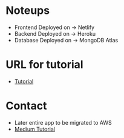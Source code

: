 # Noteups

- Frontend Deployed on -> Netlify
- Backend Deployed on -> Heroku
- Database Deployed on -> MongoDB Atlas

<!-- URL -->
# URL for tutorial

- [Tutorial](https://niruhan.medium.com/deploying-mern-fullstack-application-on-the-web-for-free-with-netlify-and-heroku-87d888012635)


# Contact

- Later entire app to be migrated to AWS
- [Medium Tutorial](https://medium.com/@patrickmichelberger/building-a-serverless-e-commerce-app-with-aws-lambda-stripe-and-react-4663e241710b)